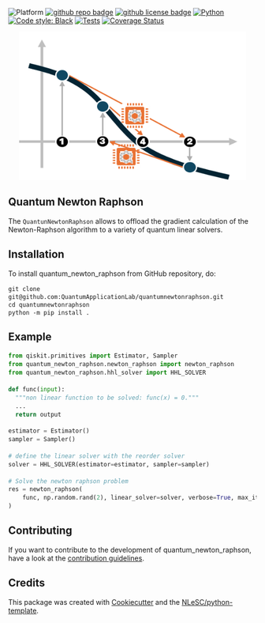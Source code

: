![Platform](https://img.shields.io/badge/platform-Linux-blue)
[![github repo badge](https://img.shields.io/badge/github-repo-000.svg?logo=github&labelColor=gray&color=blue)](https://github.com/QuantumApplicationLab/quantumnewtonraphson) 
[![github license badge](https://img.shields.io/github/license/QuantumApplicationLab/quantumnewtonraphson)](https://github.com/QuantumApplicationLab/quantumnewtonraphson)
[![Python](https://img.shields.io/badge/Python-3.8-informational)](https://www.python.org/)
[![Code style: Black](https://img.shields.io/badge/Code%20style-Black-000.svg)](https://github.com/psf/black)
[![Tests](https://github.com/quantumapplicationlab/qubols/actions/workflows/build.yml/badge.svg)](https://github.com/quantumapplicationlab/qubols/actions/workflows/build.yml)
[![Coverage Status](https://coveralls.io/repos/github/QuantumApplicationLab/qubols/badge.svg?branch=master)](https://coveralls.io/github/QuantumApplicationLab/qubols?branch=master)

<p align="center">
<img width="460" height="300" src=./docs/qnr.png>
</p>

## Quantum Newton Raphson
The `QuantunNewtonRaphson` allows to offload the gradient calculation of the Newton-Raphson algorithm to a variety of quantum linear solvers.  


## Installation

To install quantum_newton_raphson from GitHub repository, do:

```console
git clone git@github.com:QuantumApplicationLab/quantumnewtonraphson.git
cd quantumnewtonraphson
python -m pip install .
```

## Example

```python
from qiskit.primitives import Estimator, Sampler
from quantum_newton_raphson.newton_raphson import newton_raphson
from quantum_newton_raphson.hhl_solver import HHL_SOLVER

def func(input):
  """non linear function to be solved: func(x) = 0."""
  ...
  return output

estimator = Estimator()
sampler = Sampler()

# define the linear solver with the reorder solver
solver = HHL_SOLVER(estimator=estimator, sampler=sampler)

# Solve the newton raphson problem
res = newton_raphson(
    func, np.random.rand(2), linear_solver=solver, verbose=True, max_iter=25
)
```

## Contributing

If you want to contribute to the development of quantum_newton_raphson,
have a look at the [contribution guidelines](CONTRIBUTING.md).

## Credits

This package was created with [Cookiecutter](https://github.com/audreyr/cookiecutter) and the [NLeSC/python-template](https://github.com/NLeSC/python-template).
